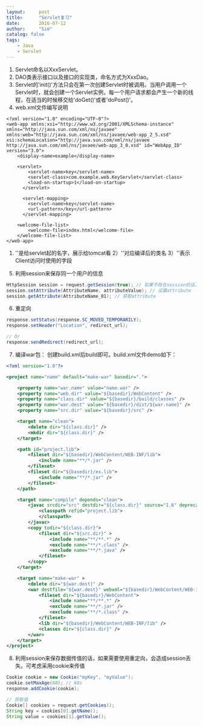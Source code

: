 ```yaml
---
layout:     post
title:      "Servlet复习"
date:       2016-07-12
author:     "Sim"
catalog: false
tags:
    - Java
    - Servlet
---
```


1. Servlet命名以XxxServlet。
2. DAO类表示接口以及接口的实现类，命名方式为XxxDao。
3. Servlet的'init()'方法只会在第一次创建Servlet时被调用。当用户调用一个Servlet时，就会创建一个Servlet实例，每一个用户请求都会产生一个新的线程，在适当的时候移交给'doGet()'或者'doPost()'。
4. web.xml文件编写说明

```
<?xml version="1.0" encoding="UTF-8"?>
<web-app xmlns:xsi="http://www.w3.org/2001/XMLSchema-instance" xmlns="http://java.sun.com/xml/ns/javaee" xmlns:web="http://java.sun.com/xml/ns/javaee/web-app_2_5.xsd" xsi:schemaLocation="http://java.sun.com/xml/ns/javaee http://java.sun.com/xml/ns/javaee/web-app_3_0.xsd" id="WebApp_ID" version="3.0">
	<display-name>example</display-name>

	<servlet>
	  	<servlet-name>key</servlet-name>
	  	<servlet-class>com.example.web.KeyServlet</servlet-class>
	  	<load-on-startup>1</load-on-startup>
	  </servlet>
	  
	  <servlet-mapping>
	  	<servlet-name>key</servlet-name>
	  	<url-pattern>/key</url-pattern>
	  </servlet-mapping>
	
	<welcome-file-list>
		<welcome-file>index.html</welcome-file>
	</welcome-file-list>
</web-app>
```


1) '<servlet-name>'是给servlet起的名字，展示给tomcat看
2）'<servlet-class>'对应编译后的类名
3）'<url-pattern>'表示Client访问时使用的字段

5. 利用session来保存同一个用户的信息

```java
HttpSession session = request.getSession(true); // 如果不存在session的话，就创建一个
session.setAttribute(AttributeName, attributeValue); // 设置attribute
session.getAttribute(AttributeName_01); // 获取attribute
```

6. 重定向

```java
response.setStatus(response.SC_MOVED_TEMPORARILY);
response.setHeader("Location", redirect_url);

// Or
response.sendRedirect(redirect_url);
```

7. 编译war包： 创建build.xml后build即可。build.xml文件demo如下：

```xml
<?xml version="1.0"?>

<project name="name" default="make-war" basedir=".">

	<property name="war.name" value="name.war" />
	<property name="web.dir" value="${basedir}/WebContent" />
	<property name="class.dir" value="${basedir}/build/classes" />
	<property name="war.dest" value="${basedir}/dist/${war.name}" />
	<property name="src.dir" value="${basedir}/src" />

	<target name="clean">
		<delete dir="${class.dir}" />
		<mkdir dir="${class.dir}" />
	</target>

	<path id="project.lib">
		<fileset dir="${basedir}/WebContent/WEB-INF/lib">
			<include name="**/*.jar" />
		</fileset>
		<fileset dir="${basedir}/ex.lib">
			<include name="**/*.jar" />
		</fileset>
	</path>

	<target name="compile" depends="clean">
		<javac srcdir="src" destdir="${class.dir}" source="1.6" deprecation="true" debug="true" >
			<classpath refid="project.lib">
			</classpath>
		</javac>
		<copy todir="${class.dir}">
			<fileset dir="${src.dir}" >
				<include name="**/**.*" />
				<exclude name="**/*.class" />
				<exclude name="**/*.java" />
			</fileset>
		</copy>
	</target>

	<target name="make-war" >
		<delete dir="${war.dest}" />
		<war destfile="${war.dest}" webxml="${basedir}/WebContent/WEB-INF/web.xml">
			<fileset dir="${basedir}/WebContent">
				<include name="**/**.*" />
				<exclude name="**/*.jar" />
				<exclude name="**/*.class" />
			</fileset>
			<lib dir="${basedir}/WebContent/WEB-INF/lib" />
			<classes dir="${class.dir}" />
		</war>
	</target>
</project>
```

8. 利用session来保存数据传值的话，如果需要使用重定向，会造成session丢失。可考虑采用cookie来传值

```java
Cookie cookie = new Cookie("myKey", "myValue");
cookie.setMaxAge(60); // 60s
response.addCookie(cookie);

// 获取值
Cookie[] cookies = request.getCookies();
String key = cookies[0].getName();
String value = cookies[1].getValue();
```




